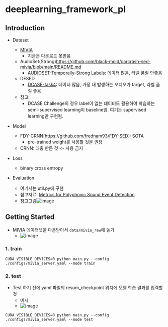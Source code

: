 # deeplearning_framework_pl


## Introduction
- Dataset
  -  [MIVIA](https://mivia.unisa.it/datasets/audio-analysis/mivia-road-audio-events-data-set/)
     -  지금은 다운로드 못받음
  -  AudioSet(Strong)https://github.com/black-mold/carcrash-sed-mivia/blob/main/README.md
     -  [AUDIOSET-Temporally-Strong Labels](https://research.google.com/audioset/download_strong.html): 데이터 많음, 라벨 품질 안좋음
  -  DESED
     -  [DCASE-task4](https://github.com/DCASE-REPO/DESED_task/tree/master/recipes/dcase2023_task4_baseline): 데이터 많음, 가정 내 발생하는 오디오가 target, 라벨 품질 좋음
  -  참고:
     - DCASE Challenge의 경우 label이 없는 데이터도 활용하여 학습하는 semi-supervised learning이 baseline임. 여기는 supervised learning만 구현됨.   
   
- Model
  - FDY-CRNN[https://github.com/frednam93/FDY-SED]: SOTA
    - pre-trained weight를 사용할 것을 권장
  - CRNN: 대충 만든 것 <- 사용 금지
- Loss
  - binary cross entropy
- Evaluation
  - 여기서는 util.py에 구현
  - 참고자료: [Metrics for Polyphonic Sound Event Detection](https://www.mdpi.com/2076-3417/6/6/162)
  - 참고그림![image](https://github.com/black-mold/carcrash-sed-mivia/assets/96871530/e54f71a1-ac2b-4050-beff-2b650924e5bc)


## Getting Started
- MIVIA 데이터셋을 다운받아서 `data/mivia_raw`에 놓기
  - ![image](https://github.com/black-mold/carcrash-sed-mivia/assets/96871530/4c966c4a-0d5b-423e-886f-2dad74ef0f81)


### 1. train
```
CUDA_VISIBLE_DEVICES=0 python main.py --config ./configs/mivia_server.yaml --mode train
```


### 2. test
- Test 하기 전에 yaml 파일의 resum_checkpoint 위치에 모델 학습 결과를 입력할 것
  - 예시:
  - ![image](https://github.com/black-mold/carcrash-sed-mivia/assets/96871530/77ddefb5-456f-470b-ab35-970021382dd1)

```
CUDA_VISIBLE_DEVICES=0 python main.py --config ./configs/mivia_server.yaml --mode test
```
